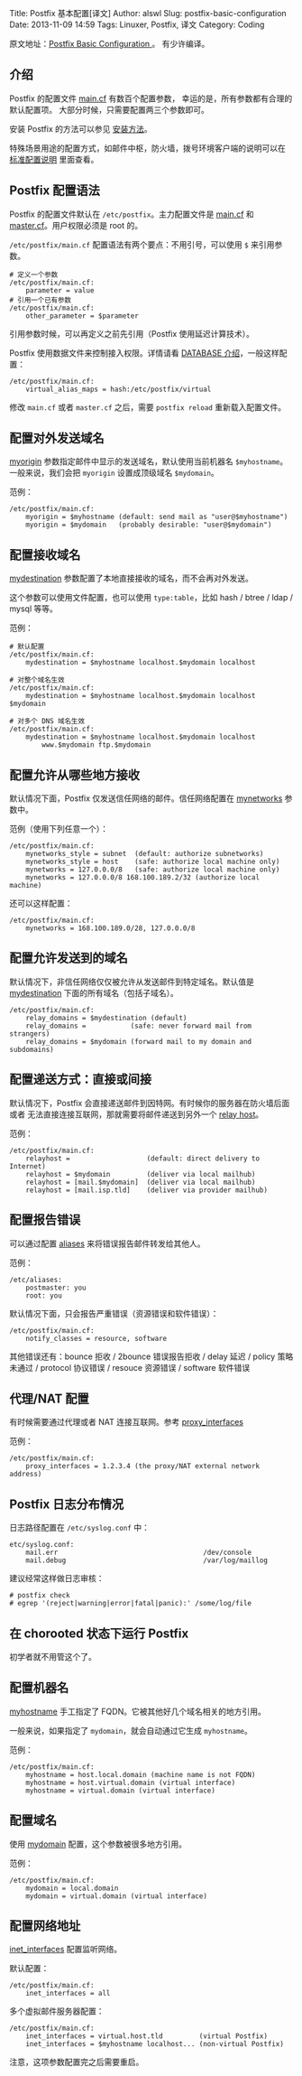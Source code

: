 Title: Postfix 基本配置[译文]
Author: alswl
Slug: postfix-basic-configuration
Date: 2013-11-09 14:59
Tags: Linuxer, Postfix, 译文
Category: Coding


原文地址：[Postfix Basic Configuration ](http://www.postfix.org/BASIC_CONFIGURATION_README.html#syntax)。
有少许编译。

## 介绍 ##

Postfix 的配置文件 [main.cf][] 有数百个配置参数，
幸运的是，所有参数都有合理的默认配置项。
大部分时候，只需要配置两三个参数即可。

安装 Postfix 的方法可以参见 [安装方法]。

特殊场景用途的配置方式，如邮件中枢，防火墙，拨号环境客户端的说明可以在
[标准配置说明][] 里面查看。

<!-- more -->

## Postfix 配置语法 ##

Postfix 的配置文件默认在 `/etc/postfix`。主力配置文件是 [main.cf][] 和
[master.cf][]。用户权限必须是 root 的。

`/etc/postfix/main.cf` 配置语法有两个要点：不用引号，可以使用 `$` 来引用参数。

```
# 定义一个参数
/etc/postfix/main.cf:
    parameter = value
# 引用一个已有参数
/etc/postfix/main.cf:
    other_parameter = $parameter
```

引用参数时候，可以再定义之前先引用（Postfix 使用延迟计算技术）。

Postfix 使用数据文件来控制接入权限。详情请看 [DATABASE 介绍][]，一般这样配置：

```
/etc/postfix/main.cf:
    virtual_alias_maps = hash:/etc/postfix/virtual
```

修改 `main.cf` 或者 `master.cf` 之后，需要 `postfix reload` 重新载入配置文件。


## 配置对外发送域名 ##

[myorigin][] 参数指定邮件中显示的发送域名，默认使用当前机器名 `$myhostname`。
一般来说，我们会把 `myorigin` 设置成顶级域名 `$mydomain`。

范例：

```
/etc/postfix/main.cf:
    myorigin = $myhostname (default: send mail as "user@$myhostname")
    myorigin = $mydomain   (probably desirable: "user@$mydomain")
```

## 配置接收域名 ##

[mydestination][] 参数配置了本地直接接收的域名，而不会再对外发送。

这个参数可以使用文件配置，也可以使用 `type:table`，比如 hash / btree / ldap
/ mysql 等等。

范例：

```
# 默认配置
/etc/postfix/main.cf:
    mydestination = $myhostname localhost.$mydomain localhost

# 对整个域名生效
/etc/postfix/main.cf:
    mydestination = $myhostname localhost.$mydomain localhost $mydomain

# 对多个 DNS 域名生效
/etc/postfix/main.cf:
    mydestination = $myhostname localhost.$mydomain localhost 
        www.$mydomain ftp.$mydomain
```

## 配置允许从哪些地方接收 ##

默认情况下面，Postfix 仅发送信任网络的邮件。信任网络配置在 [mynetworks][] 参数中。

范例（使用下列任意一个）：

```
/etc/postfix/main.cf:
    mynetworks_style = subnet  (default: authorize subnetworks)
    mynetworks_style = host    (safe: authorize local machine only)
    mynetworks = 127.0.0.0/8   (safe: authorize local machine only)
    mynetworks = 127.0.0.0/8 168.100.189.2/32 (authorize local machine) 
```

还可以这样配置：

```
/etc/postfix/main.cf:
    mynetworks = 168.100.189.0/28, 127.0.0.0/8
```

## 配置允许发送到的域名 ##

默认情况下，非信任网络仅仅被允许从发送邮件到特定域名。默认值是
[mydestination][] 下面的所有域名（包括子域名）。

```
/etc/postfix/main.cf:
    relay_domains = $mydestination (default)
    relay_domains =           (safe: never forward mail from strangers)
    relay_domains = $mydomain (forward mail to my domain and subdomains)
```

## 配置递送方式：直接或间接 ##

默认情况下，Postfix 会直接递送邮件到因特网。有时候你的服务器在防火墙后面或者
无法直接连接互联网，那就需要将邮件递送到另外一个 [relay host][]。

范例：

```
/etc/postfix/main.cf:
    relayhost =                   (default: direct delivery to Internet)
    relayhost = $mydomain         (deliver via local mailhub)
    relayhost = [mail.$mydomain]  (deliver via local mailhub)
    relayhost = [mail.isp.tld]    (deliver via provider mailhub)
```

## 配置报告错误 ##

可以通过配置 [aliases][] 来将错误报告邮件转发给其他人。

范例：

```
/etc/aliases:
    postmaster: you
    root: you
```

默认情况下面，只会报告严重错误（资源错误和软件错误）：

```
/etc/postfix/main.cf:
    notify_classes = resource, software
```

其他错误还有：bounce 拒收 / 2bounce 错误报告拒收 / delay 延迟 / policy 策略未通过
/ protocol 协议错误 / resouce 资源错误 / software 软件错误

## 代理/NAT 配置 ##

有时候需要通过代理或者 NAT 连接互联网。参考 [proxy_interfaces][]

范例：

```
/etc/postfix/main.cf:
    proxy_interfaces = 1.2.3.4 (the proxy/NAT external network address)
```

## Postfix 日志分布情况 ##

日志路径配置在 `/etc/syslog.conf` 中：

```
etc/syslog.conf:
    mail.err                                    /dev/console
    mail.debug                                  /var/log/maillog
```

建议经常这样做日志审核：

```
# postfix check
# egrep '(reject|warning|error|fatal|panic):' /some/log/file
```

## 在 chorooted 状态下运行 Postfix ##

初学者就不用管这个了。

## 配置机器名 ##

[myhostname][] 手工指定了 FQDN。它被其他好几个域名相关的地方引用。

一般来说，如果指定了 `mydomain`，就会自动通过它生成 `myhostname`。

范例：

```
/etc/postfix/main.cf:
    myhostname = host.local.domain (machine name is not FQDN)
    myhostname = host.virtual.domain (virtual interface)
    myhostname = virtual.domain (virtual interface)
```

## 配置域名 ##

使用 [mydomain][] 配置，这个参数被很多地方引用。

范例：

```
/etc/postfix/main.cf:
    mydomain = local.domain
    mydomain = virtual.domain (virtual interface)
```

## 配置网络地址 ##

[inet_interfaces][] 配置监听网络。

默认配置：

```
/etc/postfix/main.cf:
    inet_interfaces = all
```

多个虚拟邮件服务器配置：

```
/etc/postfix/main.cf:
    inet_interfaces = virtual.host.tld         (virtual Postfix)
    inet_interfaces = $myhostname localhost... (non-virtual Postfix)
```

注意，这项参数配置完之后需要重启。


[main.cf]: http://www.postfix.org/postconf.5.html
[master.cf]: http://www.postfix.org/master.5.html
[安装方法]: http://www.postfix.org/INSTALL.html
[标准配置说明]: http://www.postfix.org/STANDARD_CONFIGURATION_README.html
[DATABASE 介绍]: http://www.postfix.org/DATABASE_README.html
[myorigin]: http://www.postfix.org/postconf.5.html#myorigin
[mynetworks]: http://www.postfix.org/postconf.5.html#mynetworks
[mydestination]: http://www.postfix.org/postconf.5.html#mynetworks
[relay host]: http://www.postfix.org/postconf.5.html#relayhost
[aliases]: http://www.postfix.org/aliases.5.html
[proxy_interfaces]: http://www.postfix.org/postconf.5.html#proxy_interfaces
[myhostname]: http://www.postfix.org/postconf.5.html#myhostname
[mydomain]: http://www.postfix.org/postconf.5.html#mydomain
[inet_interfaces]: http://www.postfix.org/postconf.5.html#inet_interfaces
